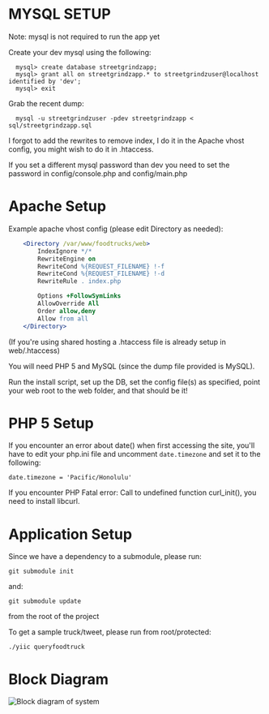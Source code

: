 MYSQL SETUP
===========

Note: mysql is not required to run the app yet

Create your dev mysql using the following:

```mysql
  mysql> create database streetgrindzapp;
  mysql> grant all on streetgrindzapp.* to streetgrindzuser@localhost identified by 'dev';
  mysql> exit
```

Grab the recent dump:

```mysql
  mysql -u streetgrindzuser -pdev streetgrindzapp < sql/streetgrindzapp.sql
```

I forgot to add the rewrites to remove index, I do it in the Apache vhost config, you might wish to do it in .htaccess.

If you set a different mysql password than dev you need to set the password in config/console.php and config/main.php

Apache Setup
===========

Example apache vhost config (please edit Directory as needed):

```apache
    <Directory /var/www/foodtrucks/web>
        IndexIgnore */*
        RewriteEngine on
        RewriteCond %{REQUEST_FILENAME} !-f
        RewriteCond %{REQUEST_FILENAME} !-d
        RewriteRule . index.php

        Options +FollowSymLinks
        AllowOverride All
        Order allow,deny
        Allow from all
    </Directory>
```

(If you're using shared hosting a .htaccess file is already setup in web/.htaccess)

You will need PHP 5 and MySQL (since the dump file provided is MySQL). 

Run the install script, set up the DB, set the config file(s) as specified, point your web root to the web folder, and that should be it!

PHP 5 Setup
===========

If you encounter an error about date() when first accessing the site, you'll 
have to edit your php.ini file and uncomment ``date.timezone``
and set it to the following: 

``date.timezone = 'Pacific/Honolulu'``

If you encounter PHP Fatal error:  Call to undefined function curl_init(), you
need to install libcurl.

Application Setup
=================

Since we have a dependency to a submodule, please run:

``git submodule init``

and:

``git submodule update``

from the root of the project

To get a sample truck/tweet, please run from root/protected:

``./yiic queryfoodtruck``

Block Diagram
=============

![Block diagram of system](https://docs.google.com/drawings/pub?id=17EyP7j0F2t8dCOWSTPzzhh-TYtaI4mLNcs3pEZvhQvk&w=480&h=360)

